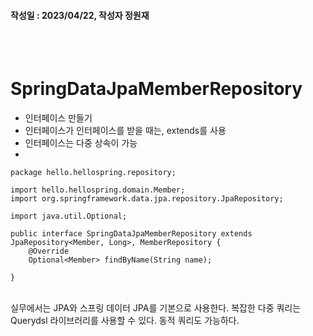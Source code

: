 #### 작성일 : 2023/04/22, 작성자 정원재
<br/><br/>
# SpringDataJpaMemberRepository 
- 인터페이스 만들기
- 인터페이스가 인터페이스를 받을 때는, extends를 사용
- 인터페이스는 다중 상속이 가능
- <br/>
```
package hello.hellospring.repository;

import hello.hellospring.domain.Member;
import org.springframework.data.jpa.repository.JpaRepository;

import java.util.Optional;

public interface SpringDataJpaMemberRepository extends JpaRepository<Member, Long>, MemberRepository {
    @Override
    Optional<Member> findByName(String name);

}
```
<br/>
실무에서는 JPA와 스프링 데이터 JPA를 기본으로 사용한다.
복잡한 다중 쿼리는 Querydsl 라이브러리를 사용할 수 있다. 동적 쿼리도 가능하다.
<br/><br/>
